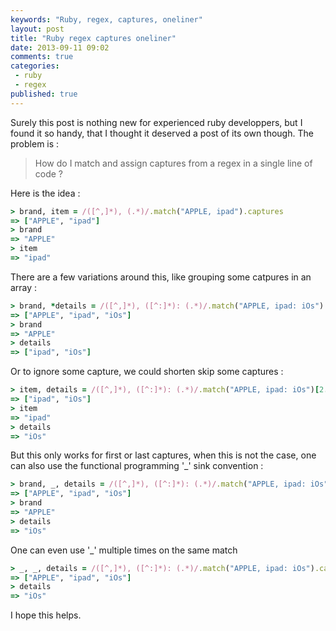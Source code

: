 ```yaml
---
keywords: "Ruby, regex, captures, oneliner"
layout: post
title: "Ruby regex captures oneliner"
date: 2013-09-11 09:02
comments: true
categories:
 - ruby
 - regex
published: true
---
```

Surely this post is nothing new for experienced ruby developpers, but I found it so handy, that I thought it deserved a post of its own though. The problem is :

> How do I match and assign captures from a regex in a single line of code ?

Here is the idea :

```ruby
> brand, item = /([^,]*), (.*)/.match("APPLE, ipad").captures
=> ["APPLE", "ipad"]
> brand
=> "APPLE"
> item
=> "ipad"
```

There are a few variations around this, like grouping some catpures in an array :

```ruby
> brand, *details = /([^,]*), ([^:]*): (.*)/.match("APPLE, ipad: iOs").captures
=> ["APPLE", "ipad", "iOs"]
> brand
=> "APPLE"
> details
=> ["ipad", "iOs"]
```

Or to ignore some capture, we could shorten skip some captures :

```ruby
> item, details = /([^,]*), ([^:]*): (.*)/.match("APPLE, ipad: iOs")[2..-1]
=> ["ipad", "iOs"]
> item
=> "ipad"
> details
=> "iOs"
```

But this only works for first or last captures, when this is not the case, one can also use the functional programming '_' sink convention :

```ruby
> brand, _, details = /([^,]*), ([^:]*): (.*)/.match("APPLE, ipad: iOs").captures
=> ["APPLE", "ipad", "iOs"]
> brand
=> "APPLE"
> details
=> "iOs"
```

One can even use '_' multiple times on the same match

```ruby
> _, _, details = /([^,]*), ([^:]*): (.*)/.match("APPLE, ipad: iOs").captures
=> ["APPLE", "ipad", "iOs"]
> details
=> "iOs"
```

I hope this helps.